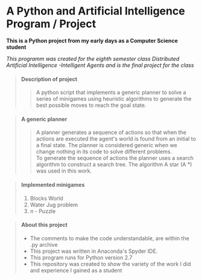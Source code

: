# A Python and Artificial Intelligence Program / Project

**This is a Python project from my early days as a Computer Science student**

_This programm was created for the eighth semester class Distributed Artificial Intelligence -Intelligent Agents
and is the final project for the class_

> #### Description of project
>
>>A python script that implements a generic planner to solve a series of minigames using heuristic algorithms to generate the best possible moves to reach the goal state.

> #### A generic planner
>
>>A planner generates a sequence of actions so that when the actions are executed the agent's world is found from an initial to a final state. The planner is considered generic when we change nothing in its code to solve different problems.<br>
To generate the sequence of actions the planner uses a search algorithm to construct a search tree. The algorithm A star (A *) was used in this work.

> #### Implemented minigames
>
> 1. Blocks World
> 2. Water Jug problem
> 3. n - Puzzle

> #### About this project
>
> - The comments to make the code understandable, are within the .py archive
> - This project was written in Anaconda's Spyder IDE.
> - This program runs for Python version 2.7
> - This repository was created to show the variety of the work I did and experience I gained as a student
>
